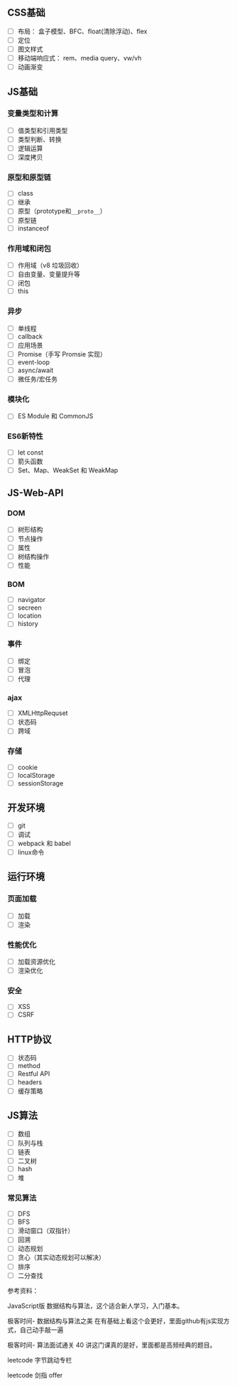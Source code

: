 ## CSS基础

- [ ] 布局： 盒子模型、BFC、float(清除浮动)、flex
- [ ] 定位
- [ ] 图文样式
- [ ] 移动端响应式： rem、media query、vw/vh
- [ ] 动画渐变

## JS基础

### 变量类型和计算

- [ ] 值类型和引用类型
- [ ] 类型判断、转换
- [ ] 逻辑运算
- [ ] 深度拷贝

### 原型和原型链

- [ ] class
- [ ] 继承
- [ ] 原型（prototype和`__proto__`）
- [ ] 原型链
- [ ] instanceof

### 作用域和闭包

- [ ] 作用域（v8 垃圾回收）
- [ ] 自由变量、变量提升等
- [ ] 闭包
- [ ] this

### 异步

- [ ] 单线程
- [ ] callback
- [ ] 应用场景
- [ ] Promise（手写 Promsie 实现）
- [ ] event-loop
- [ ] async/await
- [ ] 微任务/宏任务

### 模块化

- [ ] ES Module 和 CommonJS

### ES6新特性

- [ ] let const
- [ ] 箭头函数
- [ ] Set、Map、WeakSet 和 WeakMap

## JS-Web-API

### DOM

- [ ] 树形结构
- [ ] 节点操作
- [ ] 属性
- [ ] 树结构操作
- [ ] 性能

### BOM

- [ ] navigator
- [ ] secreen
- [ ] location
- [ ] history

### 事件

- [ ] 绑定
- [ ] 冒泡
- [ ] 代理

### ajax

- [ ] XMLHttpRequset
- [ ] 状态码
- [ ] 跨域

### 存储

- [ ] cookie
- [ ] localStorage
- [ ] sessionStorage

## 开发环境

- [ ] git
- [ ] 调试
- [ ] webpack 和 babel
- [ ] linux命令

## 运行环境

### 页面加载

- [ ] 加载
- [ ] 渲染

### 性能优化

- [ ] 加载资源优化
- [ ] 渲染优化

### 安全

- [ ] XSS
- [ ] CSRF

## HTTP协议

- [ ] 状态码
- [ ] method
- [ ] Restful API
- [ ] headers
- [ ] 缓存策略

## JS算法

- [ ] 数组
- [ ] 队列与栈
- [ ] 链表
- [ ] 二叉树
- [ ] hash
- [ ] 堆

### 常见算法

- [ ] DFS
- [ ] BFS
- [ ] 滑动窗口（双指针）
- [ ] 回溯
- [ ] 动态规划
- [ ] 贪心（其实动态规划可以解决）
- [ ] 排序
- [ ] 二分查找

参考资料：

JavaScript版 数据结构与算法，这个适合新人学习，入门基本。

极客时间- 数据结构与算法之美 在有基础上看这个会更好，里面github有js实现方式，自己动手敲一遍

极客时间- 算法面试通关 40 讲这门课真的是好，里面都是高频经典的题目。

leetcode 字节跳动专栏

leetcode 剑指 offer